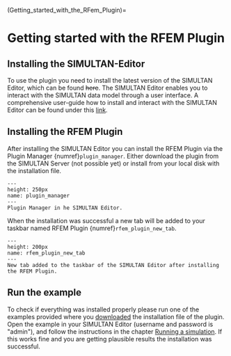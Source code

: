 (Getting_started_with_the_RFem_Plugin)=

# Getting started with the RFEM Plugin

## Installing the SIMULTAN-Editor

To use the plugin you need to install the latest version of the SIMULTAN Editor, which can be
found <strike>here</strike>. The SIMULTAN Editor enables you to interact
with the SIMULTAN data model through a user interface. A comprehensive user-guide how to install and interact with the
SIMULTAN Editor can be found under this [link](https://github.com/bph-tuwien/SIMULTAN.Documentation/wiki).

## Installing the RFEM Plugin

After installing the SIMULTAN Editor you can install the RFEM Plugin via the Plugin Manager {numref}`plugin_manager`.
Either download the plugin from the SIMULTAN Server (not possible yet) or install from your local disk with the
installation file.

```{figure} img/plugin_manager.png
---
height: 250px
name: plugin_manager
---
Plugin Manager in he SIMULTAN Editor.
```

When the installation was successful a new tab will be added to your taskbar named RFEM Plugin
{numref}`rfem_plugin_new_tab`.

```{figure} img/rfem_plugin_new_tab.png
---
height: 200px
name: rfem_plugin_new_tab
---
New tab added to the taskbar of the SIMULTAN Editor after installing the RFEM Plugin.
```

## Run the example

To check if everything was installed properly please run one of the examples provided where
you [downloaded](https://github.com/bph-tuwien/GBS.Plugins/releases) the installation file of the plugin. Open the
example in your SIMULTAN Editor (username and password is "admin"), and follow the instructions in the
chapter [Running a simulation](Running_a_simulation). If this works fine and you are getting plausible results the
installation was successful. 